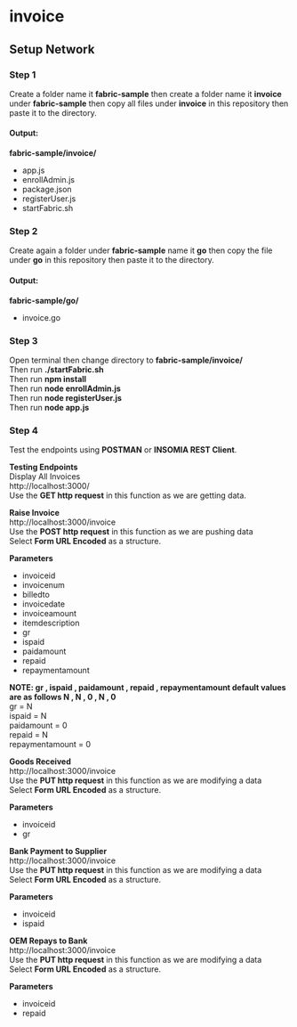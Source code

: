 # invoice

## Setup Network

### Step 1
Create a folder name it **fabric-sample** then create a folder name it **invoice** under **fabric-sample**
then copy all files under **invoice** in this repository then paste it to the directory.
#### Output:
**fabric-sample/invoice/**
- app.js
- enrollAdmin.js
- package.json
- registerUser.js
- startFabric.sh

### Step 2
Create again a folder under **fabric-sample** name it **go**
then copy the file under **go** in this repository then paste it to the directory.
#### Output:
**fabric-sample/go/**
- invoice.go

### Step 3
Open terminal then change directory to **fabric-sample/invoice/**
<br> Then run **./startFabric.sh**
<br> Then run **npm install**
<br> Then run **node enrollAdmin.js**
<br> Then run **node registerUser.js**
<br> Then run **node app.js**

### Step 4
Test the endpoints using **POSTMAN** or **INSOMIA REST Client**.

**Testing Endpoints**
<br> Display All Invoices
<br> http://localhost:3000/
<br> Use the **GET http request** in this function as we are getting data.

**Raise Invoice**
<br> http://localhost:3000/invoice
<br> Use the **POST http request** in this function as we are pushing data
<br> Select **Form URL Encoded** as a structure.

**Parameters**
- invoiceid
- invoicenum
- billedto
- invoicedate
- invoiceamount
- itemdescription
- gr
- ispaid
- paidamount
- repaid
- repaymentamount

**NOTE: gr , ispaid , paidamount , repaid , repaymentamount default values are as follows N , N , 0 , N , 0**
<br> gr = N 
<br> ispaid = N 
<br> paidamount = 0 
<br> repaid = N 
<br> repaymentamount = 0 

**Goods Received**
<br> http://localhost:3000/invoice
<br> Use the **PUT http request** in this function as we are modifying a data
<br> Select **Form URL Encoded** as a structure.

**Parameters**
- invoiceid
- gr

**Bank Payment to Supplier**
<br> http://localhost:3000/invoice
<br> Use the **PUT http request** in this function as we are modifying a data
<br> Select **Form URL Encoded** as a structure.

**Parameters**
- invoiceid
- ispaid

**OEM Repays to Bank**
<br> http://localhost:3000/invoice
<br> Use the **PUT http request** in this function as we are modifying a data
<br> Select **Form URL Encoded** as a structure.

**Parameters**
- invoiceid
- repaid
